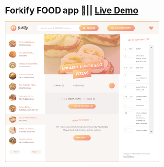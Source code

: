 # Forkify FOOD app 🍱|| [Live Demo](https://forkify-shahzain.netlify.app/)

![forkify](./flowchart/forkify1.png)
